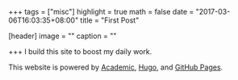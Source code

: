 +++
tags = ["misc"]
highlight = true
math = false
date = "2017-03-06T16:03:35+08:00"
title = "First Post"

[header]
  image = ""
  caption = ""

+++
I build this site to boost my daily work. 

This website is powered by [Academic](https://github.com/gcushen/hugo-academic), [Hugo](https://gohugo.io), and [GitHub Pages](https://github.com/).   



